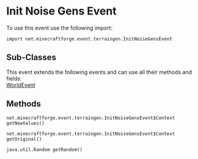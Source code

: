 # Init Noise Gens Event

To use this event use the following import:
```groovy:no-line-numbers
import net.minecraftforge.event.terraingen.InitNoiseGensEvent
```

## Sub-Classes
This event extends the following events and can use all their methods and fields: <br>
[WorldEvent](./world_event/index.md)

## Methods
```groovy:no-line-numbers
net.minecraftforge.event.terraingen.InitNoiseGensEvent$Context getNewValues()
```

```groovy:no-line-numbers
net.minecraftforge.event.terraingen.InitNoiseGensEvent$Context getOriginal()
```

```groovy:no-line-numbers
java.util.Random getRandom()
```
